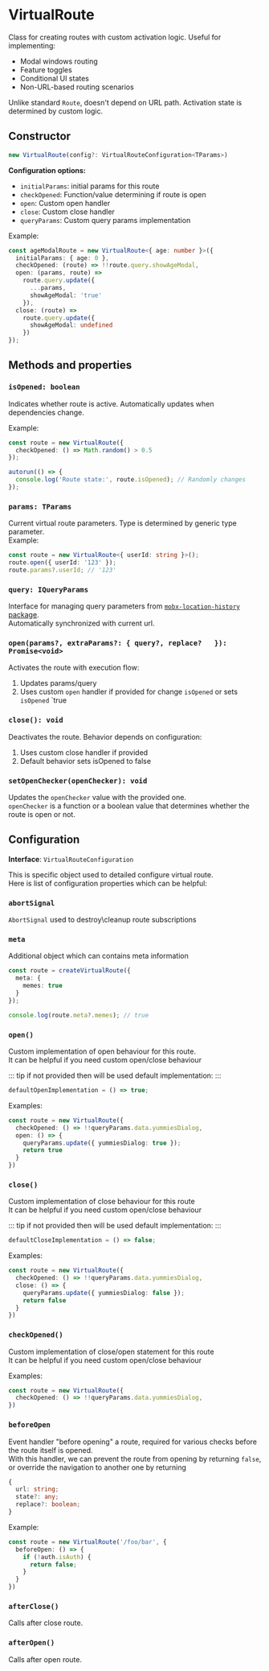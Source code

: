 # VirtualRoute  

Class for creating routes with custom activation logic. Useful for implementing:  
- Modal windows routing  
- Feature toggles  
- Conditional UI states  
- Non-URL-based routing scenarios  

Unlike standard `Route`, doesn't depend on URL path. Activation state is determined by custom logic.  

## Constructor  
```ts
new VirtualRoute(config?: VirtualRouteConfiguration<TParams>)
```

**Configuration options:**  
- `initialParams`: initial params for this route
- `checkOpened`: Function/value determining if route is open  
- `open`: Custom open handler  
- `close`: Custom close handler  
- `queryParams`: Custom query params implementation  

Example:   

```ts
const ageModalRoute = new VirtualRoute<{ age: number }>({
  initialParams: { age: 0 },
  checkOpened: (route) => !!route.query.showAgeModal,
  open: (params, route) =>
    route.query.update({
      ...params,
      showAgeModal: 'true'
    }),
  close: (route) =>
    route.query.update({
      showAgeModal: undefined
    })
});

```


## Methods and properties  

### `isOpened: boolean` <Badge type="tip" text="computed" />  
Indicates whether route is active. Automatically updates when dependencies change.  

Example:   
```ts
const route = new VirtualRoute({
  checkOpened: () => Math.random() > 0.5
});

autorun(() => {
  console.log('Route state:', route.isOpened); // Randomly changes
});
```

### `params: TParams` <Badge type="info" text="observable" />  
Current virtual route parameters. Type is determined by generic type parameter.   
Example:  
```ts
const route = new VirtualRoute<{ userId: string }>();
route.open({ userId: '123' });
route.params?.userId; // '123'
```

### `query: IQueryParams`  
Interface for managing query parameters from [`mobx-location-history` package](https://github.com/js2me/mobx-location-history).  
Automatically synchronized with current url.  

### `open(params?, extraParams?: { query?, replace?   }): Promise<void> ` <Badge type="info" text="action" />  
Activates the route with execution flow:  
1. Updates params/query
2. Uses custom `open` handler if provided for change `isOpened` or sets `isOpened` `true   

### `close(): void` <Badge type="info" text="action" />  
Deactivates the route. Behavior depends on configuration:  
1. Uses custom close handler if provided  
2. Default behavior sets isOpened to false  

### `setOpenChecker(openChecker): void` <Badge type="info" text="action" />
Updates the `openChecker` value with the provided one.   
`openChecker` is a function or a boolean value that determines whether the route is open or not.

## Configuration   
**Interface**: `VirtualRouteConfiguration`  

This is specific object used to detailed configure virtual route.  
Here is list of configuration properties which can be helpful:  

### `abortSignal`   
`AbortSignal` used to destroy\cleanup route subscriptions  

### `meta`  
Additional object which can contains meta information   

```ts
const route = createVirtualRoute({
  meta: {
    memes: true
  }
});

console.log(route.meta?.memes); // true
```

### `open()`  
Custom implementation of open behaviour for this route.  
It can be helpful if you need custom open/close behaviour  

::: tip if not provided then will be used default implementation:
:::

```ts
defaultOpenImplementation = () => true;
```

Examples:   
```ts
const route = new VirtualRoute({
  checkOpened: () => !!queryParams.data.yummiesDialog,
  open: () => {
    queryParams.update({ yummiesDialog: true });
    return true
  }
})
```


### `close()`  
Custom implementation of close behaviour for this route  
It can be helpful if you need custom open/close behaviour  

::: tip if not provided then will be used default implementation:
:::

```ts
defaultCloseImplementation = () => false;
```

Examples:   
```ts
const route = new VirtualRoute({
  checkOpened: () => !!queryParams.data.yummiesDialog,
  close: () => {
    queryParams.update({ yummiesDialog: false });
    return false
  }
})
```

### `checkOpened()`   
Custom implementation of close/open statement for this route  
It can be helpful if you need custom open/close behaviour  

Examples:   
```ts
const route = new VirtualRoute({
  checkOpened: () => !!queryParams.data.yummiesDialog,
})
```


### `beforeOpen`  
Event handler "before opening" a route, required for various checks before the route itself is opened.   
With this handler, we can prevent the route from opening by returning `false`,  
or override the navigation to another one by returning   
```ts
{
  url: string;
  state?: any;
  replace?: boolean;
}
```

Example:   
```ts
const route = new VirtualRoute('/foo/bar', {
  beforeOpen: () => {
    if (!auth.isAuth) {
      return false;
    }
  }
})
```

### `afterClose()`  
Calls after close route.   

### `afterOpen()`  
Calls after open route.   


